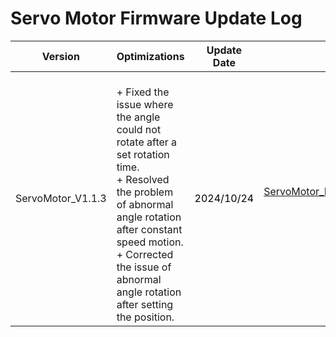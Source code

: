# Servo Motor Firmware Update Log
|  Version   |  Optimizations   |  Update Date   | Note |
| :---: | --- | :---: | :---: |
| ServoMotor_V1.1.3 | <br/>+ Fixed the issue where the angle could not rotate after a set rotation time.<br/>+ Resolved the problem of abnormal angle rotation after constant speed motion.<br/>+ Corrected the issue of abnormal angle rotation after setting the position.   | <font style="color:rgb(0, 0, 0);">2024/10/24</font> | [ServoMotor_Bootloader+APP_V1.1.3(无晶振).rar](https://www.yuque.com/attachments/yuque/0/2025/rar/48043751/1736925098170-b8a15603-02e5-4ced-a227-f9b04f16f3e8.rar) |




